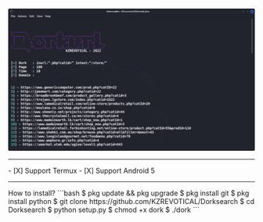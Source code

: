![Gambar Bukti](https://raw.githubusercontent.com/KZREVOTICAL/Dorksearch/main/dorking.png)
<hr>
- [X] Support Termux
- [X] Support Android 5
<hr>
How to install?
```bash
$ pkg update && pkg upgrade
$ pkg install git
$ pkg install python
$ git clone https://github.com/KZREVOTICAL/Dorksearch
$ cd Dorksearch
$ python setup.py
$ chmod +x dork
$ ./dork
```
